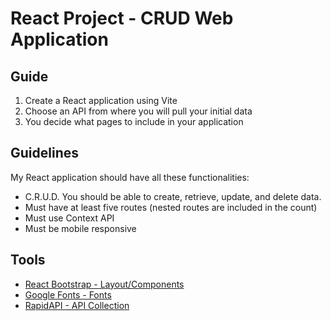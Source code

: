 # React Project - CRUD Web Application

## Guide
1. Create a React application using Vite
2. Choose an API from where you will pull your initial data
3. You decide what pages to include in your application

## Guidelines

My React application should have all these functionalities:

- C.R.U.D. You should be able to create, retrieve, update, and delete data.
- Must have at least five routes (nested routes are included in the count)
- Must use Context API
- Must be mobile responsive

## Tools

- [React Bootstrap - Layout/Components](https://react-bootstrap.netlify.app/)
- [Google Fonts - Fonts](https://fonts.google.com/)
- [RapidAPI - API Collection](https://rapidapi.com/)
